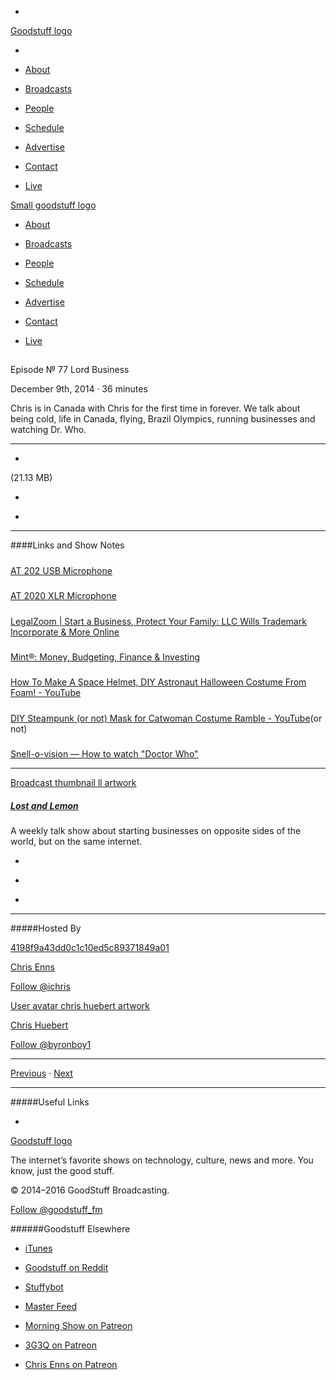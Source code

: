 

-
[Goodstuff logo](http://www.goodstuff.fm/)[](/assets/goodstuff_logo-17c1fe6f378352de5d7345f76152130b.svg)

-


-  [About](/about)

-  [Broadcasts](/broadcasts)

-  [People](/people)

-  [Schedule](/schedule)

-  [Advertise](/advertise)

-  [Contact](/contact)

-  [Live](/live)


[Small goodstuff logo](http://www.goodstuff.fm/)[](/assets/small_goodstuff_logo-bf032e72b9ec41494f4d90905f1ad619.svg)


-  [About](/about)

-  [Broadcasts](/broadcasts)

-  [People](/people)

-  [Schedule](/schedule)

-  [Advertise](/advertise)

-  [Contact](/contact)

-  [Live](/live)


##
Episode № 77
Lord Business


December 9th, 2014
&middot;
36
minutes


Chris is in Canada with Chris for the first time in forever. We talk about being cold, life in Canada, flying, Brazil Olympics, running businesses and watching Dr. Who.


------------------------------


-
[](http://podcasts-1.feedpress.co/10591/ll-77.mp3)(21.13 MB)

-
[](http://twitter.com/intent/tweet?text=Lost%20and%20Lemon%20%E2%84%96%2077%20on%20@goodstuff_fm%20-%20http://goodstuff.fm/ll/77)

-
[](http://www.facebook.com/sharer/sharer.php?u=http://goodstuff.fm/ll/77)


------------------------------


####Links and Show Notes

#####
[AT 202 USB Microphone](http://www.bhphotovideo.com/c/product/911194-REG/audio_technica_at2020usb_cardioid_condenser_microphone.html/BI/19457/KBID/11631/kw/AUAT2020USBP/DFF/d10-v2-t1-xAUAT2020USBP)


#####
[AT 2020 XLR Microphone](http://www.bhphotovideo.com/c/product/356521-REG/Audio_Technica_AT2020_AT2020_Condenser_Microphone.html/BI/19457/KBID/11631/kw/AUAT2020/DFF/d10-v2-t1-xAUAT2020)


#####
[LegalZoom | Start a Business, Protect Your Family: LLC Wills Trademark Incorporate & More Online](https://www.legalzoom.com/)


#####
[Mint®: Money, Budgeting, Finance & Investing](https://www.mint.com/)


#####
[How To Make A Space Helmet, DIY Astronaut Halloween Costume From Foam! - YouTube](https://www.youtube.com/watch?v=8mbOfBFZvaU&list=UUXzRuIclepkIBBUb1N9a9Sw)


#####
[DIY Steampunk (or not) Mask for Catwoman Costume Ramble - YouTube](https://www.youtube.com/watch?v=P-AwXvJz9Ds&list=UUXzRuIclepkIBBUb1N9a9Sw)(or not)


#####
[Snell-o-vision — How to watch "Doctor Who"](http://jsnell.intertext.com/post/69570512310/how-to-watch-doctor-who)


------------------------------


[Broadcast thumbnail ll artwork](/ll)[](https://goodstuffs3.s3.amazonaws.com/uploads/broadcast/image/26/broadcast_thumbnail_ll_artwork.png)

##### [Lost and Lemon](/ll)


A weekly talk show about starting businesses on opposite sides of the world, but on the same internet.

-
[](https://itunes.apple.com/ca/podcast/lost-lemon-brothers-in-business/id467564174?mt=2)

-
[](http://feeds.goodstuff.fm/ll)

-
[](mailto:chris@goodstuff.fm?cc=sponsorship%40goodstuff.fm&subject=%5BGoodStuff%20FM%5D%20Sponsorship%20Inquiry%20for%20Lost%20and%20Lemon)


------------------------------


#####Hosted By


[4198f9a43dd0c1c10ed5c89371849a01](/people/chris-enns)[](http://gravatar.com/avatar/4198f9a43dd0c1c10ed5c89371849a01.png?s=300&r=pg)

[Chris Enns](/people/chris-enns)


[Follow @ichris](https://twitter.com/ichris)


[User avatar chris huebert artwork](/people/chris-huebert)[](https://goodstuffs3.s3.amazonaws.com/uploads/user/avatar/41/user_avatar_chris-huebert_artwork.png)

[Chris Huebert](/people/chris-huebert)


[Follow @byronboy1](https://twitter.com/byronboy1)


------------------------------


[Previous](/ll/76)
&middot;
[Next](/ll/78)


------------------------------


#####Useful Links

-
[](mailto:chris@goodstuff.fm?subject=%5BGoodstuff%20FM%5D%20Feedback%20for%20Lost%20and%20Lemon)


[Goodstuff logo](http://www.goodstuff.fm/)[](/assets/goodstuff_logo-17c1fe6f378352de5d7345f76152130b.svg)


The internet’s favorite shows on technology, culture, news and more. You know, just the good stuff.


&copy; 2014&ndash;2016 GoodStuff Broadcasting.

[Follow @goodstuff_fm](https://twitter.com/goodstufffm)


######Goodstuff Elsewhere

-  [iTunes](https://itunes.apple.com/us/artist/goodstuff-fm/id843385597?mt=2)

-  [Goodstuff on Reddit](https://www.reddit.com/r/Goodstuff_fm/)

-  [Stuffybot](http://stuffybot.goodstuff.fm)

-  [Master Feed](/master/feed)

-  [Morning Show on Patreon](https://www.patreon.com/morningshow)

-  [3G3Q on Patreon](https://www.patreon.com/3g3q)

-  [Chris Enns on Patreon](https://www.patreon.com/ichris)
